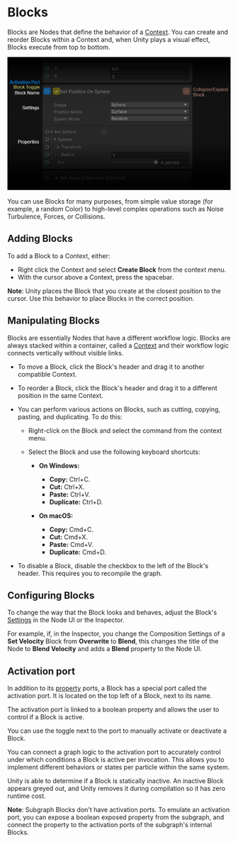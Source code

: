 # Blocks

Blocks are Nodes that define the behavior of a [Context](Contexts.md). You can create and reorder Blocks within a Context and, when Unity plays a visual effect, Blocks execute from top to bottom.

![](Images/Block-Anatomy.png)

You can use Blocks for many purposes, from simple value storage (for example, a random Color) to high-level complex operations such as Noise Turbulence, Forces, or Collisions.

## Adding Blocks

To add a Block to a Context, either:

* Right click the Context and select **Create Block** from the context menu.
* With the cursor above a Context, press the spacebar.

**Note**: Unity places the Block that you create at the closest position to the cursor. Use this behavior to place Blocks in the correct position.

## Manipulating Blocks

Blocks are essentially Nodes that have a different workflow logic. Blocks are always stacked within a container, called a [Context](Contexts.md) and their workflow logic connects vertically without visible links.

* To move a Block, click the Block's header and drag it to another compatible Context.

* To reorder a Block, click the Block's header and drag it to a different position in the same Context.

- You can perform various actions on Blocks, such as cutting, copying, pasting, and duplicating. To do this:

  - Right-click on the Block and select the command from the context menu.
  
  - Select the Block and use the following keyboard shortcuts:

    - **On Windows:**
      - **Copy:** Ctrl+C.
      - **Cut:** Ctrl+X.
      - **Paste:** Ctrl+V.
      - **Duplicate:** Ctrl+D.

    - **On macOS:**
      - **Copy:** Cmd+C.
      - **Cut:** Cmd+X.
      - **Paste:** Cmd+V.
      - **Duplicate:** Cmd+D.

* To disable a Block, disable the checkbox to the left of the Block's header. This requires you to recompile the graph.

## Configuring Blocks

To change the way that the Block looks and behaves, adjust the Block's [Settings](GraphLogicAndPhilosophy.md#settings) in the Node UI or the Inspector.

For example, if, in the Inspector, you change the Composition Settings of a **Set Velocity** Block from **Overwrite** to **Blend**, this changes the title of the Node to **Blend Velocity** and adds a **Blend** property to the Node UI.

## Activation port

In addition to its [property](Properties.md) ports, a Block has a special port called the activation port. It is located on the top left of a Block, next to its name.

The activation port is linked to a boolean property and allows the user to control if a Block is active.

You can use the toggle next to the port to manually activate or deactivate a Block.

You can connect a graph logic to the activation port to accurately control under which conditions a Block is active per invocation. This allows you to implement different behaviors or states per particle within the same system.

Unity is able to determine if a Block is statically inactive. An inactive Block appears greyed out, and Unity removes it during compilation so it has zero runtime cost.

**Note**: Subgraph Blocks don't have activation ports. To emulate an activation port, you can expose a boolean exposed property from the subgraph, and connect the property to the activation ports of the subgraph's internal Blocks.